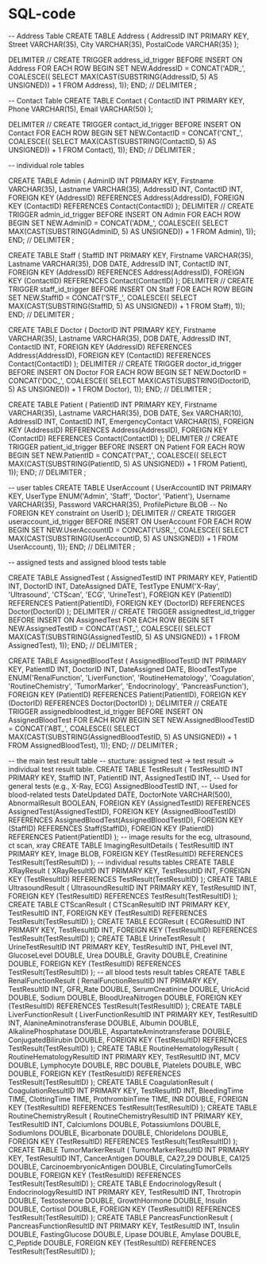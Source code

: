 # SQL-code
-- Address Table
CREATE TABLE Address (
    AddressID INT PRIMARY KEY,
    Street VARCHAR(35),
    City VARCHAR(35),
    PostalCode VARCHAR(35)
);

DELIMITER //
CREATE TRIGGER address_id_trigger BEFORE INSERT ON Address
FOR EACH ROW
BEGIN
    SET NEW.AddressID = CONCAT('ADR_', COALESCE((
        SELECT MAX(CAST(SUBSTRING(AddressID, 5) AS UNSIGNED)) + 1 FROM Address), 1));
END;
//
DELIMITER ;


-- Contact Table
CREATE TABLE Contact (
    ContactID INT PRIMARY KEY,
    Phone VARCHAR(15),
    Email VARCHAR(50)
);

DELIMITER //
CREATE TRIGGER contact_id_trigger BEFORE INSERT ON Contact
FOR EACH ROW
BEGIN
    SET NEW.ContactID = CONCAT('CNT_', COALESCE((
        SELECT MAX(CAST(SUBSTRING(ContactID, 5) AS UNSIGNED)) + 1 FROM Contact), 1));
END;
//
DELIMITER ;

-- individual role tables

CREATE TABLE Admin (
    AdminID INT PRIMARY KEY,
    Firstname VARCHAR(35),
    Lastname VARCHAR(35),
    AddressID INT,
    ContactID INT,
    FOREIGN KEY (AddressID) REFERENCES Address(AddressID),
    FOREIGN KEY (ContactID) REFERENCES Contact(ContactID)
);
DELIMITER //
CREATE TRIGGER admin_id_trigger BEFORE INSERT ON Admin
FOR EACH ROW
BEGIN
    SET NEW.AdminID = CONCAT('ADM_', COALESCE((
        SELECT MAX(CAST(SUBSTRING(AdminID, 5) AS UNSIGNED)) + 1 FROM Admin), 1));
END;
//
DELIMITER ;

CREATE TABLE Staff (
    StaffID INT PRIMARY KEY,
    Firstname VARCHAR(35),
    Lastname VARCHAR(35),
    DOB DATE,
    AddressID INT,
    ContactID INT,
    FOREIGN KEY (AddressID) REFERENCES Address(AddressID),
    FOREIGN KEY (ContactID) REFERENCES Contact(ContactID)
);
DELIMITER //
CREATE TRIGGER staff_id_trigger BEFORE INSERT ON Staff
FOR EACH ROW
BEGIN
    SET NEW.StaffID = CONCAT('STF_', COALESCE((
        SELECT MAX(CAST(SUBSTRING(StaffID, 5) AS UNSIGNED)) + 1 FROM Staff), 1));
END;
//
DELIMITER ;

CREATE TABLE Doctor (
    DoctorID INT PRIMARY KEY,
    Firstname VARCHAR(35),
    Lastname VARCHAR(35),
    DOB DATE,
    AddressID INT,
    ContactID INT,
    FOREIGN KEY (AddressID) REFERENCES Address(AddressID),
    FOREIGN KEY (ContactID) REFERENCES Contact(ContactID)
);
DELIMITER //
CREATE TRIGGER doctor_id_trigger BEFORE INSERT ON Doctor
FOR EACH ROW
BEGIN
    SET NEW.DoctorID = CONCAT('DOC_', COALESCE((
        SELECT MAX(CAST(SUBSTRING(DoctorID, 5) AS UNSIGNED)) + 1 FROM Doctor), 1));
END;
//
DELIMITER ;

CREATE TABLE Patient (
    PatientID INT PRIMARY KEY,
    Firstname VARCHAR(35),
    Lastname VARCHAR(35),
    DOB DATE,
    Sex VARCHAR(10),
    AddressID INT,
    ContactID INT,
    EmergencyContact VARCHAR(15),
    FOREIGN KEY (AddressID) REFERENCES Address(AddressID),
    FOREIGN KEY (ContactID) REFERENCES Contact(ContactID)
);
DELIMITER //
CREATE TRIGGER patient_id_trigger BEFORE INSERT ON Patient
FOR EACH ROW
BEGIN
    SET NEW.PatientID = CONCAT('PAT_', COALESCE((
        SELECT MAX(CAST(SUBSTRING(PatientID, 5) AS UNSIGNED)) + 1 FROM Patient), 1));
END;
//
DELIMITER ;

-- user tables
CREATE TABLE UserAccount (
    UserAccountID INT PRIMARY KEY,
    UserType ENUM('Admin', 'Staff', 'Doctor', 'Patient'),
    Username VARCHAR(35),
    Password VARCHAR(35),
    ProfilePicture BLOB
    -- No FOREIGN KEY constraint on UserID
);
DELIMITER //
CREATE TRIGGER useraccount_id_trigger BEFORE INSERT ON UserAccount
FOR EACH ROW
BEGIN
    SET NEW.UserAccountID = CONCAT('USR_', COALESCE((
        SELECT MAX(CAST(SUBSTRING(UserAccountID, 5) AS UNSIGNED)) + 1 FROM UserAccount), 1));
END;
//
DELIMITER ;

-- assigned tests and assigned blood tests table

CREATE TABLE AssignedTest (
    AssignedTestID INT PRIMARY KEY,
    PatientID INT,
    DoctorID INT,
    DateAssigned DATE,
    TestType ENUM('X-Ray', 'Ultrasound', 'CTScan', 'ECG', 'UrineTest'),
    FOREIGN KEY (PatientID) REFERENCES Patient(PatientID),
    FOREIGN KEY (DoctorID) REFERENCES Doctor(DoctorID)
);
DELIMITER //
CREATE TRIGGER assignedtest_id_trigger BEFORE INSERT ON AssignedTest
FOR EACH ROW
BEGIN
    SET NEW.AssignedTestID = CONCAT('AST_', COALESCE((
        SELECT MAX(CAST(SUBSTRING(AssignedTestID, 5) AS UNSIGNED)) + 1 FROM AssignedTest), 1));
END;
//
DELIMITER ;

CREATE TABLE AssignedBloodTest (
    AssignedBloodTestID INT PRIMARY KEY,
    PatientID INT,
    DoctorID INT,
    DateAssigned DATE,
    BloodTestType ENUM('RenalFunction', 'LiverFunction', 'RoutineHematology', 'Coagulation', 'RoutineChemistry', 'TumorMarker', 'Endocrinology', 'PancreasFunction'),
    FOREIGN KEY (PatientID) REFERENCES Patient(PatientID),
    FOREIGN KEY (DoctorID) REFERENCES Doctor(DoctorID)
);
DELIMITER //
CREATE TRIGGER assignedbloodtest_id_trigger BEFORE INSERT ON AssignedBloodTest
FOR EACH ROW
BEGIN
    SET NEW.AssignedBloodTestID = CONCAT('ABT_', COALESCE((
        SELECT MAX(CAST(SUBSTRING(AssignedBloodTestID, 5) AS UNSIGNED)) + 1 FROM AssignedBloodTest), 1));
END;
//
DELIMITER ;

-- the main test result table
-- stucture: assigned test -> test result -> individual test result table.
CREATE TABLE TestResult (
    TestResultID INT PRIMARY KEY,
    StaffID INT,
    PatientID INT,
    AssignedTestID INT,        -- Used for general tests (e.g., X-Ray, ECG)
    AssignedBloodTestID INT,    -- Used for blood-related tests
    DateUpdated DATE,
    DoctorNote VARCHAR(500),
    AbnormalResult BOOLEAN,
    FOREIGN KEY (AssignedTestID) REFERENCES AssignedTest(AssignedTestID),
    FOREIGN KEY (AssignedBloodTestID) REFERENCES AssignedBloodTest(AssignedBloodTestID),
    FOREIGN KEY (StaffID) REFERENCES Staff(StaffID),
    FOREIGN KEY (PatientID) REFERENCES Patient(PatientID)
);
-- image results for the ecg, ultrasound, ct scan, xray
CREATE TABLE ImagingResultDetails (
    TestResultID INT PRIMARY KEY,
    Image BLOB,
    FOREIGN KEY (TestResultID) REFERENCES TestResult(TestResultID)
);
-- individual results tables
CREATE TABLE XRayResult (
    XRayResultID INT PRIMARY KEY,
    TestResultID INT,
    FOREIGN KEY (TestResultID) REFERENCES TestResult(TestResultID)
);
CREATE TABLE UltrasoundResult (
    UltrasoundResultID INT PRIMARY KEY,
    TestResultID INT,
    FOREIGN KEY (TestResultID) REFERENCES TestResult(TestResultID)
);
CREATE TABLE CTScanResult (
    CTScanResultID INT PRIMARY KEY,
    TestResultID INT,
    FOREIGN KEY (TestResultID) REFERENCES TestResult(TestResultID)
);
CREATE TABLE ECGResult (
    ECGResultID INT PRIMARY KEY,
    TestResultID INT,
    FOREIGN KEY (TestResultID) REFERENCES TestResult(TestResultID)
);
CREATE TABLE UrineTestResult (
    UrineTestResultID INT PRIMARY KEY,
    TestResultID INT,
    PHLevel INT,
    GlucoseLevel DOUBLE,
    Urea DOUBLE,
    Gravity DOUBLE,
    Creatinine DOUBLE,
    FOREIGN KEY (TestResultID) REFERENCES TestResult(TestResultID)
);
-- all blood tests result tables
CREATE TABLE RenalFunctionResult (
    RenalFunctionResultID INT PRIMARY KEY,
    TestResultID INT,
    GFR_Rate DOUBLE,
    SerumCreatinine DOUBLE,
    UricAcid DOUBLE,
    Sodium DOUBLE,
    BloodUreaNitrogen DOUBLE,
    FOREIGN KEY (TestResultID) REFERENCES TestResult(TestResultID)
);
CREATE TABLE LiverFunctionResult (
    LiverFunctionResultID INT PRIMARY KEY,
    TestResultID INT,
    AlanineAminotransferase DOUBLE,
    Albumin DOUBLE,
    AlkalinePhosphatase DOUBLE,
    AspartateAminotransferase DOUBLE,
    ConjugatedBilirubin DOUBLE,
    FOREIGN KEY (TestResultID) REFERENCES TestResult(TestResultID)
);
CREATE TABLE RoutineHematologyResult (
    RoutineHematologyResultID INT PRIMARY KEY,
    TestResultID INT,
    MCV DOUBLE,
    Lymphocyte DOUBLE,
    RBC DOUBLE,
    Platelets DOUBLE,
    WBC DOUBLE,
    FOREIGN KEY (TestResultID) REFERENCES TestResult(TestResultID)
);
CREATE TABLE CoagulationResult (
    CoagulationResultID INT PRIMARY KEY,
    TestResultID INT,
    BleedingTime TIME,
    ClottingTime TIME,
    ProthrombinTime TIME,
    INR DOUBLE,
    FOREIGN KEY (TestResultID) REFERENCES TestResult(TestResultID)
);
CREATE TABLE RoutineChemistryResult (
    RoutineChemistryResultID INT PRIMARY KEY,
    TestResultID INT,
    CalciumIons DOUBLE,
    PotassiumIons DOUBLE,
    SodiumIons DOUBLE,
    Bicarbonate DOUBLE,
    ChlorideIons DOUBLE,
    FOREIGN KEY (TestResultID) REFERENCES TestResult(TestResultID)
);
CREATE TABLE TumorMarkerResult (
    TumorMarkerResultID INT PRIMARY KEY,
    TestResultID INT,
    CancerAntigen DOUBLE,
    CA27_29 DOUBLE,
    CA125 DOUBLE,
    CarcinoembryonicAntigen DOUBLE,
    CirculatingTumorCells DOUBLE,
    FOREIGN KEY (TestResultID) REFERENCES TestResult(TestResultID)
);
CREATE TABLE EndocrinologyResult (
    EndocrinologyResultID INT PRIMARY KEY,
    TestResultID INT,
    Throtropin DOUBLE,
    Testosterone DOUBLE,
    GrowthHormone DOUBLE,
    Insulin DOUBLE,
    Cortisol DOUBLE,
    FOREIGN KEY (TestResultID) REFERENCES TestResult(TestResultID)
);
CREATE TABLE PancreasFunctionResult (
    PancreasFunctionResultID INT PRIMARY KEY,
    TestResultID INT,
    Insulin DOUBLE,
    FastingGlucose DOUBLE,
    Lipase DOUBLE,
    Amylase DOUBLE,
    C_Peptide DOUBLE,
    FOREIGN KEY (TestResultID) REFERENCES TestResult(TestResultID)
);







